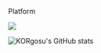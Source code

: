 <!--
**KORgosu/KORgosu** is a ✨ _special_ ✨ repository because its `README.md` (this file) appears on your GitHub profile.

Here are some ideas to get you started:

- 🔭 I’m currently working on ...
- 🌱 I’m currently learning ...
- 👯 I’m looking to collaborate on ...
- 🤔 I’m looking for help with ...
- 💬 Ask me about ...
- 📫 How to reach me: ...
- 😄 Pronouns: ...
- ⚡ Fun fact: ...
-->

Platform

<img src="https://img.shields.io/badge/Unity-000000?style=for-the-badge&logo=Unity&logoColor=white">


![KORgosu's GitHub stats](https://github-readme-stats.vercel.app/api?username=KORgosu&show_icons=true&theme=radical)
